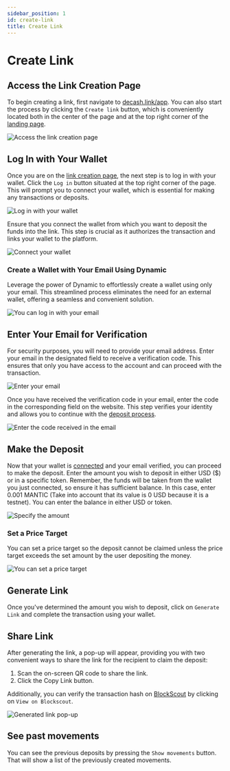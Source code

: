 ```yaml
---
sidebar_position: 1 
id: create-link
title: Create Link
---
```


# Create Link

## Access the Link Creation Page

To begin creating a link, first navigate to [decash.link/app](https://decash.link/app). You can also start the process by clicking the `Create link` button, which is conveniently located both in the center of the page and at the top right corner of the [landing page](https://decash.link).

![Access the link creation page](/img/create-link/create-link-1.jpg)

## Log In with Your Wallet

Once you are on the [link creation page](#access-the-link-creation-page), the next step is to log in with your wallet. Click the `Log in` button situated at the top right corner of the page. This will prompt you to connect your wallet, which is essential for making any transactions or deposits.

![Log in with your wallet](/img/create-link/create-link-2.jpg)

Ensure that you connect the wallet from which you want to deposit the funds into the link. This step is crucial as it authorizes the transaction and links your wallet to the platform.

![Connect your wallet](/img/create-link/create-link-3.jpg)

### Create a Wallet with Your Email Using Dynamic

Leverage the power of Dynamic to effortlessly create a wallet using only your email. This streamlined process eliminates the need for an external wallet, offering a seamless and convenient solution.

![You can log in with your email](/img/create-link/create-link-2-1.jpg)

## Enter Your Email for Verification

For security purposes, you will need to provide your email address. Enter your email in the designated field to receive a verification code. This ensures that only you have access to the account and can proceed with the transaction.

![Enter your email](/img/create-link/create-link-4.jpg)

Once you have received the verification code in your email, enter the code in the corresponding field on the website. This step verifies your identity and allows you to continue with the [deposit process](#make-the-deposit).

![Enter the code received in the email](/img/create-link/create-link-5.jpg)

## Make the Deposit

Now that your wallet is [connected](#log-in-with-your-wallet) and your email verified, you can proceed to make the deposit. Enter the amount you wish to deposit in either USD ($) or in a specific token. Remember, the funds will be taken from the wallet you just connected, so ensure it has sufficient balance. In this case, enter 0.001 MANTIC (Take into account that its value is 0 USD because it is a testnet). You can enter the balance in either USD or token.

![Specify the amount](/img/create-link/create-link-6.jpg)

### Set a Price Target

You can set a price target so the deposit cannot be claimed unless the price target exceeds the set amount by the user depositing the money.

![You can set a price target](/img/create-link/create-link-7.jpg)

## Generate Link

Once you've determined the amount you wish to deposit, click on `Generate Link` and complete the transaction using your wallet.

## Share Link

After generating the link, a pop-up will appear, providing you with two convenient ways to share the link for the recipient to claim the deposit:

1. Scan the on-screen QR code to share the link.
2. Click the Copy Link button.

Additionally, you can verify the transaction hash on [BlockScout](https://www.blockscout.com/) by clicking on `View on Blockscout`.

![Generated link pop-up](/img/create-link/create-link-8.jpg)

## See past movements

You can see the previous deposits by pressing the `Show movements` button. That will show a list of the previously created movements.



